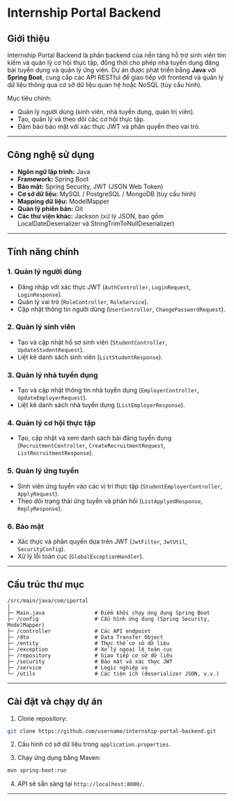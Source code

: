 # Internship Portal Backend

## Giới thiệu
Internship Portal Backend là phần backend của nền tảng hỗ trợ sinh viên tìm kiếm và quản lý cơ hội thực tập, đồng thời cho phép nhà tuyển dụng đăng bài tuyển dụng và quản lý ứng viên. Dự án được phát triển bằng **Java** với **Spring Boot**, cung cấp các API RESTful để giao tiếp với frontend và quản lý dữ liệu thông qua cơ sở dữ liệu quan hệ hoặc NoSQL (tùy cấu hình).

Mục tiêu chính:
- Quản lý người dùng (sinh viên, nhà tuyển dụng, quản trị viên).
- Tạo, quản lý và theo dõi các cơ hội thực tập.
- Đảm bảo bảo mật với xác thực JWT và phân quyền theo vai trò.

---

## Công nghệ sử dụng
- **Ngôn ngữ lập trình:** Java
- **Framework:** Spring Boot
- **Bảo mật:** Spring Security, JWT (JSON Web Token)
- **Cơ sở dữ liệu:** MySQL / PostgreSQL / MongoDB (tùy cấu hình)
- **Mapping dữ liệu:** ModelMapper
- **Quản lý phiên bản:** Git
- **Các thư viện khác:** Jackson (xử lý JSON, bao gồm LocalDateDeserializer và StringTrimToNullDeserializer)

---

## Tính năng chính

### 1. Quản lý người dùng
- Đăng nhập với xác thực JWT (`AuthController`, `LoginRequest`, `LoginResponse`).
- Quản lý vai trò (`RoleController`, `RoleService`).
- Cập nhật thông tin người dùng (`UserController`, `ChangePasswordRequest`).

### 2. Quản lý sinh viên
- Tạo và cập nhật hồ sơ sinh viên (`StudentController`, `UpdateStudentRequest`).
- Liệt kê danh sách sinh viên (`ListStudentResponse`).

### 3. Quản lý nhà tuyển dụng
- Tạo và cập nhật thông tin nhà tuyển dụng (`EmployerController`, `UpdateEmployerRequest`).
- Liệt kê danh sách nhà tuyển dụng (`ListEmployerResponse`).

### 4. Quản lý cơ hội thực tập
- Tạo, cập nhật và xem danh sách bài đăng tuyển dụng (`RecruitmentController`, `CreateRecruitmentRequest`, `ListRecruitmentResponse`).

### 5. Quản lý ứng tuyển
- Sinh viên ứng tuyển vào các vị trí thực tập (`StudentEmployerController`, `ApplyRequest`).
- Theo dõi trạng thái ứng tuyển và phản hồi (`ListApplyedResponse`, `ReplyResponse`).

### 6. Bảo mật
- Xác thực và phân quyền dựa trên JWT (`JwtFilter`, `JwtUtil`, `SecurityConfig`).
- Xử lý lỗi toàn cục (`GlobalExceptionHandler`).

---

## Cấu trúc thư mục
```
/src/main/java/com/iportal
│
├─ Main.java                # Điểm khởi chạy ứng dụng Spring Boot
├─ /config                  # Cấu hình ứng dụng (Spring Security, ModelMapper)
├─ /controller              # Các API endpoint
├─ /dto                     # Data Transfer Object
├─ /entity                  # Thực thể cơ sở dữ liệu
├─ /exception               # Xử lý ngoại lệ toàn cục
├─ /repository              # Giao tiếp cơ sở dữ liệu
├─ /security                # Bảo mật và xác thực JWT
├─ /service                 # Logic nghiệp vụ
└─ /utils                   # Các tiện ích (deserializer JSON, v.v.)
```

---

## Cài đặt và chạy dự án
1. Clone repository:
```bash
git clone https://github.com/username/internship-portal-backend.git
```

2. Cấu hình cơ sở dữ liệu trong `application.properties`.

3. Chạy ứng dụng bằng Maven:
```bash
mvn spring-boot:run
```

4. API sẽ sẵn sàng tại `http://localhost:8080/`.

---

